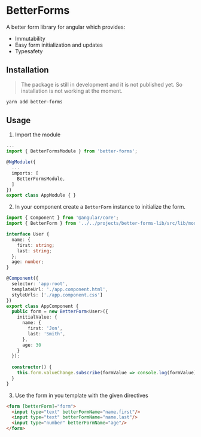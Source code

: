 # BetterForms

A better form library for angular which provides:

* Immutability
* Easy form initialization and updates
* Typesafety

## Installation
> The package is still in development and it is not published yet. So installation is not working at the moment.
```bash
yarn add better-forms
```

## Usage

1. Import the module
```typescript
...
import { BetterFormsModule } from 'better-forms';

@NgModule({
  ...
  imports: [
    BetterFormsModule,
  ]
})
export class AppModule { }
```

2. In your component create a `BetterForm` instance to initialize the form.
```typescript
import { Component } from '@angular/core';
import { BetterForm } from '../../projects/better-forms-lib/src/lib/models/better-form';

interface User {
  name: {
    first: string;
    last: string;
  };
  age: number;
}

@Component({
  selector: 'app-root',
  templateUrl: './app.component.html',
  styleUrls: ['./app.component.css']
})
export class AppComponent {
  public form = new BetterForm<User>({
    initialValue: {
      name: {
        first: 'Jon',
        last: 'Smith',
      },
      age: 30
    }
  });
  
  constructor() {
    this.form.valueChange.subscribe(formValue => console.log(formValue));
  }
}
```

3. Use the form in you template with the given directives
```html
<form [betterForm]="form">
  <input type="text" betterFormName="name.first"/>
  <input type="text" betterFormName="name.last"/>
  <input type="number" betterFormName="age"/>
</form>
```
